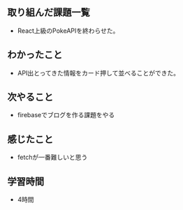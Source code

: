 ## 取り組んだ課題一覧
- React上級のPokeAPIを終わらせた。

## わかったこと
- API出とってきた情報をカード押して並べることができた。

## 次やること
- firebaseでブログを作る課題をやる

## 感じたこと
- fetchが一番難しいと思う

## 学習時間
- 4時間
